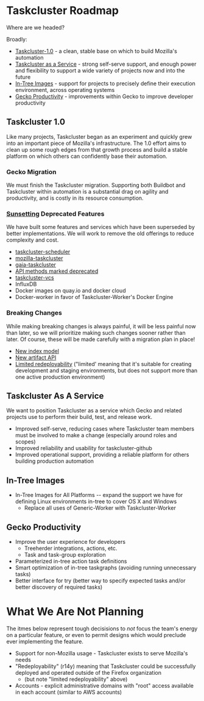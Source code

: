 # Taskcluster Roadmap

Where are we headed?

Broadly:

 * [Taskcluster-1.0](#taskcluster-10) - a clean, stable base on which to build Mozilla's automation
 * [Taskcluster as a Service](#taskcluster-as-a-service) - strong self-serve support, and enough power and flexibility to support a wide variety of projects now and into the future
 * [In-Tree Images](#in-tree-images) - support for projects to precisely define their execution environment, across operating systems
 * [Gecko Productivity](#gecko-productivity) - improvements within Gecko to improve developer productivity

## Taskcluster 1.0

Like many projects, Taskcluster began as an experiment and quickly grew into an
important piece of Mozilla's infrastructure. The 1.0 effort aims to clean up
some rough edges from that growth process and build a stable platform on which
others can confidently base their automation.

### Gecko Migration

We must finish the Taskcluster migration. Supporting both Buildbot and
Taskcluster within automation is a substantial drag on agility and
productivity, and is costly in its resource consumption.

### [Sunsetting](https://github.com/taskcluster/taskcluster-rfcs/issues?q=is%3Aopen+is%3Aissue+label%3Aktlo) Deprecated Features

We have built some features and services which have been superseded by better
implementations. We will work to remove the old offerings to reduce complexity
and cost.

 * [taskcluster-scheduler](https://github.com/taskcluster/taskcluster-rfcs/issues/76)
 * [mozilla-taskcluster](https://github.com/taskcluster/taskcluster-rfcs/issues/42)
 * [gaia-taskcluster](https://github.com/taskcluster/taskcluster-rfcs/issues/44)
 * [API methods marked deprecated](https://github.com/taskcluster/taskcluster-rfcs/issues/77)
 * [taskcluster-vcs](https://github.com/taskcluster/taskcluster-rfcs/issues/43)
 * InfluxDB
 * Docker images on quay.io and docker cloud
 * Docker-worker in favor of Taskcluster-Worker's Docker Engine

### Breaking Changes

While making breaking changes is always painful, it will be less painful now
than later, so we will prioritize making such changes sooner rather than later.
Of course, these will be made carefully with a migration plan in place!

 * [New index model](https://github.com/taskcluster/taskcluster-rfcs/issues/30)
 * [New artifact API](https://github.com/taskcluster/taskcluster-rfcs/issues/7)
 * [Limited redeployability](https://github.com/taskcluster/taskcluster-rfcs/issues/13) ("limited' meaning that it's suitable for creating development and staging environments, but does not support more than one active production environment)

## Taskcluster As A Service

We want to position Taskcluster as a service which Gecko and related projects
use to perform their build, test, and release work.

 * Improved self-serve, reducing cases where Taskcluster team members must be involved to make a change (especially around roles and scopes)
 * Improved reliability and usability for taskcluster-github
 * Improved operational support, providing a reliable platform for others building production automation

## In-Tree Images

 * In-Tree Images for All Platforms -- expand the support we have for defining Linux environments in-tree to cover OS X and Windows
   * Replace all uses of Generic-Worker with Taskcluster-Worker

## Gecko Productivity

 * Improve the user experience for developers
   * Treeherder integrations, actions, etc.
   * Task and task-group exploration
 * Parameterized in-tree action task definitions
 * Smart optimization of in-tree taskgraphs (avoiding running unnecessary tasks)
 * Better interface for try (better way to specify expected tasks and/or better discovery of required tasks)

# What We Are Not Planning

The itmes below represent tough decisisions to *not* focus the team's energy on
a particular feature, or even to permit designs which would preclude ever
implementing the feature.

 * Support for non-Mozilla usage - Taskcluster exists to serve Mozilla's needs
 * "Redeployability" (r14y) meaning that Taskcluster could be successfully deployed and operated outside of the Firefox organization
   * (but note "limited redeployability" above)
 * Accounts - explicit administrative domains with "root" access available in each account (similar to AWS accounts)
